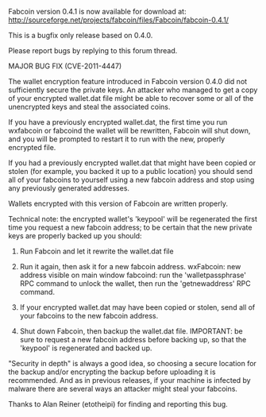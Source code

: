 Fabcoin version 0.4.1 is now available for download at:
http://sourceforge.net/projects/fabcoin/files/Fabcoin/fabcoin-0.4.1/

This is a bugfix only release based on 0.4.0.

Please report bugs by replying to this forum thread.

MAJOR BUG FIX  (CVE-2011-4447)

The wallet encryption feature introduced in Fabcoin version 0.4.0 did not sufficiently secure the private keys. An attacker who
managed to get a copy of your encrypted wallet.dat file might be able to recover some or all of the unencrypted keys and steal the
associated coins.

If you have a previously encrypted wallet.dat, the first time you run wxfabcoin or fabcoind the wallet will be rewritten, Fabcoin will
shut down, and you will be prompted to restart it to run with the new, properly encrypted file.

If you had a previously encrypted wallet.dat that might have been copied or stolen (for example, you backed it up to a public
location) you should send all of your fabcoins to yourself using a new fabcoin address and stop using any previously generated addresses.

Wallets encrypted with this version of Fabcoin are written properly.

Technical note: the encrypted wallet's 'keypool' will be regenerated the first time you request a new fabcoin address; to be certain that the
new private keys are properly backed up you should:

1. Run Fabcoin and let it rewrite the wallet.dat file

2. Run it again, then ask it for a new fabcoin address.
wxFabcoin: new address visible on main window
fabcoind: run the 'walletpassphrase' RPC command to unlock the wallet,  then run the 'getnewaddress' RPC command.

3. If your encrypted wallet.dat may have been copied or stolen, send all of your fabcoins to the new fabcoin address.

4. Shut down Fabcoin, then backup the wallet.dat file.
IMPORTANT: be sure to request a new fabcoin address before backing up, so that the 'keypool' is regenerated and backed up.

"Security in depth" is always a good idea, so choosing a secure location for the backup and/or encrypting the backup before uploading it is recommended. And as in previous releases, if your machine is infected by malware there are several ways an attacker might steal your fabcoins.

Thanks to Alan Reiner (etotheipi) for finding and reporting this bug.
